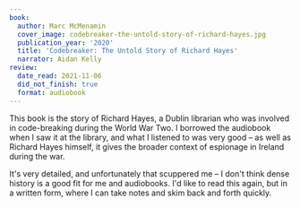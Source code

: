 ```yaml
---
book:
  author: Marc McMenamin
  cover_image: codebreaker-the-untold-story-of-richard-hayes.jpg
  publication_year: '2020'
  title: 'Codebreaker: The Untold Story of Richard Hayes'
  narrator: Aidan Kelly
review:
  date_read: 2021-11-06
  did_not_finish: true
  format: audiobook
---
```


This book is the story of Richard Hayes, a Dublin librarian who was involved in code-breaking during the World War Two.
I borrowed the audiobook when I saw it at the library, and what I listened to was very good – as well as Richard Hayes himself, it gives the broader context of espionage in Ireland during the war.

It's very detailed, and unfortunately that scuppered me – I don't think dense history is a good fit for me and audiobooks.
I'd like to read this again, but in a written form, where I can take notes and skim back and forth quickly.